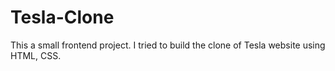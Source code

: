 # Tesla-Clone
This a small frontend project. I tried to build the clone of Tesla website using HTML, CSS.

